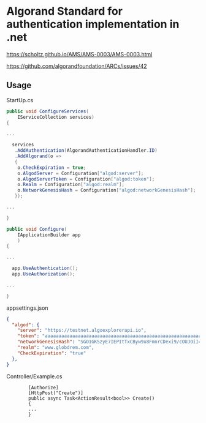 # Algorand Standard for authentication implementation in .net

https://scholtz.github.io/AMS/AMS-0003/AMS-0003.html

https://github.com/algorandfoundation/ARCs/issues/42

## Usage

StartUp.cs
```c#
public void ConfigureServices(
	IServiceCollection services)
{

...

  services
   .AddAuthentication(AlgorandAuthenticationHandler.ID)
   .AddAlgorand(o =>
   {
    o.CheckExpiration = true;
    o.AlgodServer = Configuration["algod:server"];
    o.AlgodServerToken = Configuration["algod:token"];
    o.Realm = Configuration["algod:realm"];
    o.NetworkGenesisHash = Configuration["algod:networkGenesisHash"];
   });

...

}

public void Configure(
	IApplicationBuilder app
	)
{

...

  app.UseAuthentication();
  app.UseAuthorization();

...

}
```

appsettings.json
```json
{
  "algod": {
    "server": "https://testnet.algoexplorerapi.io",
    "token": "aaaaaaaaaaaaaaaaaaaaaaaaaaaaaaaaaaaaaaaaaaaaaaaaaaaaaaaaaaaaaaaa",
    "networkGenesisHash": "SGO1GKSzyE7IEPItTxCByw9x8FmnrCDexi9/cOUJOiI=",
    "realm": "www.globdrem.com",
    "CheckExpiration": "true"
  },
}
```

Controller/Example.cs
```
        [Authorize]
        [HttpPost("Create")]
        public async Task<ActionResult<bool>> Create()
        {
        ...
        }
```

